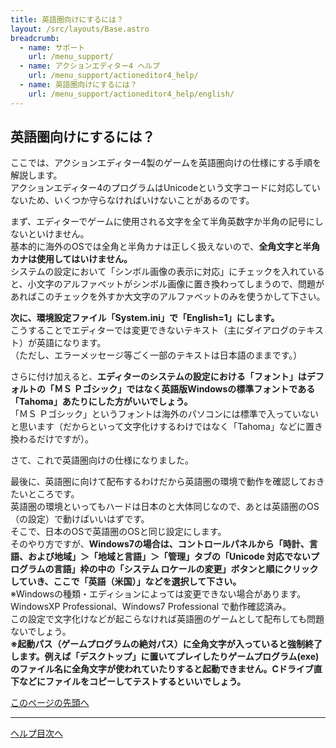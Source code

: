 ```yaml
---
title: 英語圏向けにするには？
layout: /src/layouts/Base.astro
breadcrumb:
  - name: サポート
    url: /menu_support/
  - name: アクションエディター4 ヘルプ
    url: /menu_support/actioneditor4_help/
  - name: 英語圏向けにするには？
    url: /menu_support/actioneditor4_help/english/
---
```


<a name="TOP"></a>

## 英語圏向けにするには？

ここでは、アクションエディター4製のゲームを英語圏向けの仕様にする手順を解説します。  
アクションエディター4のプログラムはUnicodeという文字コードに対応していないため、いくつか守らなければいけないことがあるのです。  
  
まず、エディターでゲームに使用される文字を全て半角英数字か半角の記号にしないといけません。  
基本的に海外のOSでは全角と半角カナは正しく扱えないので、**全角文字と半角カナは使用してはいけません。**  
システムの設定において「シンボル画像の表示に対応」にチェックを入れていると、小文字のアルファベットがシンボル画像に置き換わってしまうので、問題があればこのチェックを外すか大文字のアルファベットのみを使うかして下さい。  
  
**次に、環境設定ファイル「System.ini」で「English=1」にします。**  
こうすることでエディターでは変更できないテキスト（主にダイアログのテキスト）が英語になります。  
（ただし、エラーメッセージ等ごく一部のテキストは日本語のままです。）  
  
さらに付け加えると、**エディターのシステムの設定における「フォント」はデフォルトの「ＭＳ Ｐゴシック」ではなく英語版Windowsの標準フォントである「Tahoma」あたりにした方がいいでしょう。**  
「ＭＳ Ｐゴシック」というフォントは海外のパソコンには標準で入っていないと思います（だからといって文字化けするわけではなく「Tahoma」などに置き換わるだけですが）。  
  
さて、これで英語圏向けの仕様になりました。  
  
最後に、英語圏に向けて配布するわけだから英語圏の環境で動作を確認しておきたいところです。  
英語圏の環境といってもハードは日本のと大体同じなので、あとは英語圏のOS（の設定）で動けばいいはずです。  
そこで、日本のOSで英語圏のOSと同じ設定にします。  
そのやり方ですが、**Windows7の場合は、コントロールパネルから「時計、言語、および地域」＞「地域と言語」＞「管理」タブの「Unicode 対応でないプログラムの言語」枠の中の「システム ロケールの変更」ボタンと順にクリックしていき、ここで「英語（米国）」などを選択して下さい。**  
※Windowsの種類・エディションによっては変更できない場合があります。WindowsXP Professional、Windows7 Professional で動作確認済み。  
この設定で文字化けなどが起こらなければ英語圏のゲームとして配布しても問題ないでしょう。  
**※起動パス（ゲームプログラムの絶対パス）に全角文字が入っていると強制終了します。例えば「デスクトップ」に置いてプレイしたりゲームプログラム(exe)のファイル名に全角文字が使われていたりすると起動できません。Cドライブ直下などにファイルをコピーしてテストするといいでしょう。**  

[このページの先頭へ](#TOP)

---

  
[ヘルプ目次へ](..)